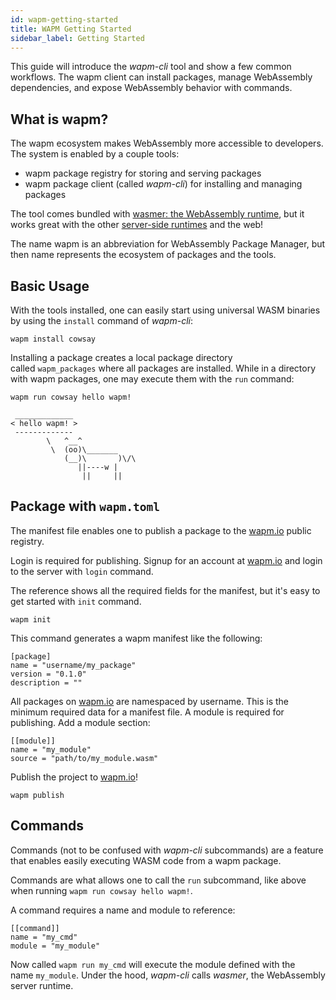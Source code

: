```yaml
---
id: wapm-getting-started
title: WAPM Getting Started
sidebar_label: Getting Started
---
```


This guide will introduce the *wapm-cli* tool and show a few common workflows. The wapm client can install packages, manage WebAssembly dependencies, and expose WebAssembly behavior with commands.

## **What is wapm?**

The wapm ecosystem makes WebAssembly more accessible to developers. The system is enabled by a couple tools:

- wapm package registry for storing and serving packages
- wapm package client (called *wapm-cli*) for installing and managing packages

The tool comes bundled with [wasmer: the WebAssembly runtime](https://wasmer.io/), but it works great with the other [server-side runtimes](https://github.com/mbasso/awesome-wasm#non-web-embeddings) and the web!

The name wapm is an abbreviation for WebAssembly Package Manager, but then name represents the ecosystem of packages and the tools.

## **Basic Usage**

With the tools installed, one can easily start using universal WASM binaries by using the `install` command of *wapm-cli*:

`wapm install cowsay`

Installing a package creates a local package directory called `wapm_packages` where all packages are installed. While in a directory with wapm packages, one may execute them with the `run` command:

`wapm run cowsay hello wapm!`

```
 _____________
< hello wapm! >
 -------------
        \   ^__^
         \  (oo)\_______
            (__)\       )\/\
               ||----w |
                ||     ||
```

## **Package with `wapm.toml`**

The manifest file enables one to publish a package to the [wapm.io](https://wapm.io/) public registry.

Login is required for publishing. Signup for an account at [wapm.io](https://wapm.io/) and login to the server with `login` command.

The reference shows all the required fields for the manifest, but it's easy to get started with `init` command.

`wapm init`

This command generates a wapm manifest like the following:

```
[package]
name = "username/my_package"
version = "0.1.0"
description = ""
```

All packages on [wapm.io](https://wapm.io/) are namespaced by username. This is the minimum required data for a manifest file. A module is required for publishing. Add a module section:

```
[[module]]
name = "my_module"
source = "path/to/my_module.wasm"
```

Publish the project to [wapm.io](https://wapm.io/)!

`wapm publish`

## **Commands**

Commands (not to be confused with *wapm-cli* subcommands) are a feature that enables easily executing WASM code from a wapm package.

Commands are what allows one to call the `run` subcommand, like above when running `wapm run cowsay hello wapm!`.

A command requires a name and module to reference:

```
[[command]]
name = "my_cmd"
module = "my_module"
```

Now called `wapm run my_cmd` will execute the module defined with the name `my_module`. Under the hood, *wapm-cli* calls *wasmer*, the WebAssembly server runtime.
